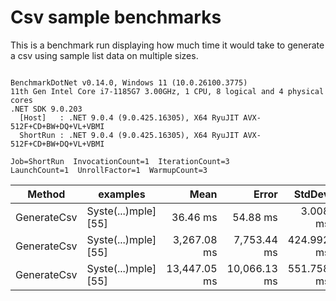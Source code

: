 # Csv sample benchmarks

This is a benchmark run displaying how much time it would take to generate a csv using sample list data on multiple sizes.

```

BenchmarkDotNet v0.14.0, Windows 11 (10.0.26100.3775)
11th Gen Intel Core i7-1185G7 3.00GHz, 1 CPU, 8 logical and 4 physical cores
.NET SDK 9.0.203
  [Host]   : .NET 9.0.4 (9.0.425.16305), X64 RyuJIT AVX-512F+CD+BW+DQ+VL+VBMI
  ShortRun : .NET 9.0.4 (9.0.425.16305), X64 RyuJIT AVX-512F+CD+BW+DQ+VL+VBMI

Job=ShortRun  InvocationCount=1  IterationCount=3  
LaunchCount=1  UnrollFactor=1  WarmupCount=3  

```
| Method      | examples             | Mean         | Error        | StdDev     | StdErr     | Min          | Max          | Op/s    | Gen0        | Gen1      | Gen2      | Allocated  |
|------------ |--------------------- |-------------:|-------------:|-----------:|-----------:|-------------:|-------------:|--------:|------------:|----------:|----------:|-----------:|
| GenerateCsv | Syste(...)mple] [55] |     36.46 ms |     54.88 ms |   3.008 ms |   1.737 ms |     33.46 ms |     39.47 ms | 27.4310 |   4000.0000 |         - |         - |    24.3 MB |
| GenerateCsv | Syste(...)mple] [55] |  3,267.08 ms |  7,753.44 ms | 424.992 ms | 245.369 ms |  2,865.21 ms |  3,711.93 ms |  0.3061 | 286000.0000 |         - |         - | 2388.47 MB |
| GenerateCsv | Syste(...)mple] [55] | 13,447.05 ms | 10,066.13 ms | 551.758 ms | 318.558 ms | 13,003.95 ms | 14,065.07 ms |  0.0744 | 289000.0000 | 2000.0000 | 1000.0000 | 9545.28 MB |

